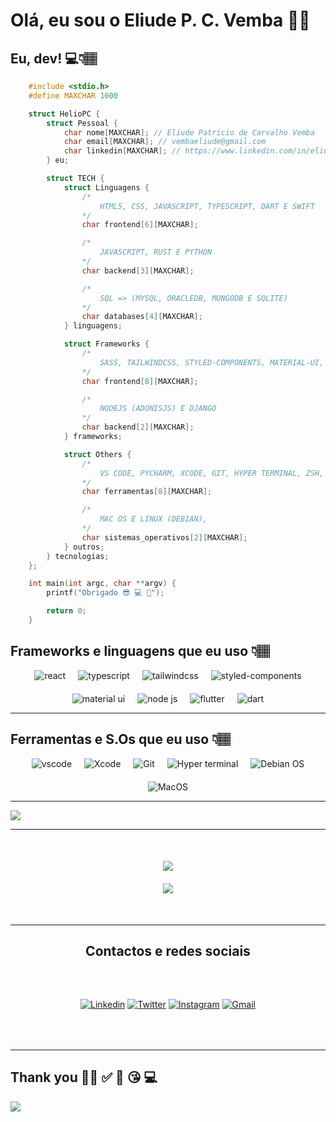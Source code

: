 # Olá, eu sou o Eliude P. C. Vemba 👋🏽

## Eu, dev! 💻👇🏽

```c
    #include <stdio.h>
    #define MAXCHAR 1000

    struct HelioPC {
        struct Pessoal {
            char nome[MAXCHAR]; // Eliude Patrício de Carvalho Vemba
            char email[MAXCHAR]; // vembaeliude@gmail.com
            char linkedin[MAXCHAR]; // https://www.linkedin.com/in/eliude-vemba-a0a24b22a/
        } eu;

        struct TECH {
            struct Linguagens {
                /*
                    HTML5, CSS, JAVASCRIPT, TYPESCRIPT, DART E SWIFT
                */
                char frontend[6][MAXCHAR];

                /*
                    JAVASCRIPT, RUST E PYTHON
                */
                char backend[3][MAXCHAR];

                /*
                    SQL => (MYSQL, ORACLEDB, MONGODB E SQLITE)
                */
                char databases[4][MAXCHAR];
            } linguagens;

            struct Frameworks {
                /*
                    SASS, TAILWINDCSS, STYLED-COMPONENTS, MATERIAL-UI, REACTJS, VUEJS, FLUTTER E SWIFTUI
                */
                char frontend[8][MAXCHAR];

                /*
                    NODEJS (ADONISJS) E DJANGO
                */
                char backend[2][MAXCHAR];
            } frameworks;

            struct Others {
                /*
                    VS CODE, PYCHARM, XCODE, GIT, HYPER TERMINAL, ZSH, BASH E GITHUB.
                */
                char ferramentas[8][MAXCHAR];

                /*
                    MAC OS E LINUX (DEBIAN),
                */
                char sistemas_operativos[2][MAXCHAR];
            } outros;
        } tecnologias;
    };

    int main(int argc, char **argv) {
        printf("Obrigado 😎 💻 🚀");

        return 0;
    }
```

## Frameworks e linguagens que eu uso 👇🏽

<div
    style="
        width: 100%;
        display: flex;
        justify-content: center;
        flex-wrap: wrap;
        gap: 20px;
    "
>
    <img
        alt="react"
        src="https://img.shields.io/badge/React-20232A?style=for-the-badge&logo=react&logoColor=61DAFB"
    />
    <img
        alt="typescript"
        src="https://img.shields.io/badge/TypeScript-007ACC?style=for-the-badge&logo=typescript&logoColor=white"
    />
    <img
        alt="tailwindcss"
        src="https://img.shields.io/badge/Tailwind_CSS-38B2AC?style=for-the-badge&logo=tailwind-css&logoColor=white"
    />
    <img
        alt="styled-components"
        src="https://img.shields.io/badge/styled--components-DB7093?style=for-the-badge&logo=styled-components&logoColor=white"
    />
    <img
        alt="material ui"
        src="https://img.shields.io/badge/Material--UI-0081CB?style=for-the-badge&logo=material-ui&logoColor=white"
    />
    <img
        alt="node js"
        src="https://img.shields.io/badge/Node.js-43853D?style=for-the-badge&logo=node.js&logoColor=white"
    />
    <img
        alt="flutter"
        src="https://img.shields.io/badge/Flutter-02569B?style=for-the-badge&logo=flutter&logoColor=white"
    />
    <img
        alt="dart"
        src="https://img.shields.io/badge/Dart-0175C2?style=for-the-badge&logo=dart&logoColor=white"
    />
</div>

------

## Ferramentas e S.Os que eu uso 👇🏽

<div
    style="
        width: 100%;
        display: flex;
        justify-content: center;
        flex-wrap: wrap;
        gap: 20px;
    "
>
    <img
        alt="vscode"
        src="https://img.shields.io/badge/Visual_Studio_Code-0078D4?style=for-the-badge&logo=visual%20studio%20code&logoColor=white"
    />
    <img
        alt="Xcode"
        src="https://img.shields.io/badge/Xcode-007ACC?style=for-the-badge&logo=Xcode&logoColor=white"
    />
    <img
        alt="Git"
        src="https://img.shields.io/badge/GIT-E44C30?style=for-the-badge&logo=git&logoColor=white"
    />
    <img
        alt="Hyper terminal"
        src="https://img.shields.io/badge/Hyper-000000?style=for-the-badge&logo=hyper&logoColor=white"
    />
    <img
        alt="Debian OS"
        src="https://img.shields.io/badge/Debian-A81D33?style=for-the-badge&logo=debian&logoColor=white"
    />
    <img
        alt="MacOS"
        src="https://img.shields.io/badge/mac%20os-000000?style=for-the-badge&logo=apple&logoColor=white"
    />
</div>

------

<img src='https://github-readme-activity-graph.vercel.app/graph?username=HelioPC&theme=github-compact' />

------

<div
    style="
        width: 100%;
        flex-direction: column;
        display: flex;
        align-items: center;
        gap: 20px;
        margin-top: 50px;
        margin-bottom: 50px;
    "
>

<img src='https://github-readme-stats.vercel.app/api?username=HelioPC&show_icons=true&theme=dark&title_color=0F0&text_color=9D9&locale=pt-br&count_private=true' />

<img src='https://github-readme-stats.vercel.app/api/top-langs/?username=HelioPC&layout=compact&langs_count=10&hide=cmake&theme=dark' />
</div>

------

<h2 style="text-align: center;">Contactos e redes sociais</h2>

<div
    style="
        width: 100%;
        display: flex;
        justify-content: center;
        gap: 20px;
        margin-top: 50px;
        margin-bottom: 50px;
    "
>

[![Linkedin](https://img.shields.io/badge/LinkedIn-0077B5?style=for-the-badge&logo=linkedin&logoColor=white)](https://www.linkedin.com/in/eliude-vemba-a0a24b22a/)
[![Twitter](https://img.shields.io/badge/Twitter-1DA1F2?style=for-the-badge&logo=twitter&logoColor=white)](https://twitter.com/helio_carvalho0)
[![Instagram](https://img.shields.io/badge/Instagram-E4405F?style=for-the-badge&logo=instagram&logoColor=white)](https://www.instagram.com/_carvalho_h/)
[![Gmail](https://img.shields.io/badge/Gmail-D14836?style=for-the-badge&logo=gmail&logoColor=white)](mailto:sweeteliude@gmail.com)
</div>

------

## Thank you 🙋🏽 ✅ 👀 😘 💻

![](https://visitor-badge.glitch.me/badge?page_id=HelioPC.HelioPC)
